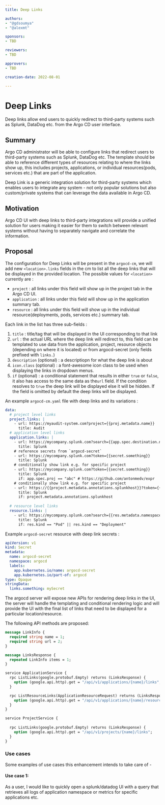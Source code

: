 ```yaml
---
title: Deep Links

authors:
- "@gdsoumya"
- "@alexmt"

sponsors:
- TBD

reviewers:
- TBD

approvers:
- TBD

creation-date: 2022-08-01

---
```


# Deep Links

Deep links allow end users to quickly redirect to third-party systems such as Splunk, DataDog etc. from the Argo CD user interface.


## Summary

Argo CD administrator will be able to configure links that redirect users to third-party systems such as Splunk, DataDog etc. The template should be able to reference different types of resources relating to where the links show up, this includes projects, applications, or individual resources(pods, services etc.) that are part of the application.

Deep Link is a generic integration solution for third-party systems which enables users to integrate any system -  not only popular solutions but also custom/private systems that can leverage the data available in Argo CD.

## Motivation

Argo CD UI with deep links to third-party integrations will provide a unified solution for users making it easier for them to switch between relevant systems without having to separately navigate and correlate the information.


## Proposal

The configuration for Deep Links will be present in the `argocd-cm`, we will add new `<location>.links` fields in the cm to list all the deep links that will be displayed in the provided location. The possible values for `<location>` currently are :
- `project` : all links under this field will show up in the project tab in the Argo CD UI.
- `application` : all links under this field will show up in the application summary tab.
- `resource` : all links under this field will show up in the individual resource(deployments, pods, services etc.) summary tab.

Each link in the list has three sub-fields :
1. `title` : title/tag that will be displayed in the UI corresponding to that link
2. `url` : the actual URL where the deep link will redirect to, this field can be templated to use data from the application, project, resource objects (depending on where it is located) or from argocd-secret (only fields prefixed with `links.`)
3. `description` (optional) : a descriptiopn for what the deep link is about
4. `icon.class` (optional) : a font-awesome icon class to be used when displaying the links in dropdown menus.
5. `if` (optional) : a conditional statement that results in either `true` or `false`, it also has access to the same data as the`url` field. If the condition resolves to `true` the deep link will be displayed else it will be hidden. If the field is omitted by default the deep links will be displayed.


An example `argocd-cm.yaml` file with deep links and its variations :

```yaml
data:
  # project level links
  project.links: |
    - url: https://myaudit-system.com?project={{proj.metadata.name}}
      title: Audit
  # application level links
  application.links: |
    - url: https://mycompany.splunk.com?search={{app.spec.destination.namespace}}
      title: Splunk
    # reference secrets from `argocd-secret`
    - url: https://mycompany.splunk.com?token={{secret.something}}
      title: Splunk
    # conditionally show link e.g. for specific project
    - url: https://mycompany.splunk.com?token={{secret.something}}
      title: Splunk
      if: app.spec.proj == "abc" # https://github.com/antonmedv/expr
    # conditionally show link e.g. for specific project
    - url: https://{{project.metadata.annotations.splunkhost}}?token={{secret.something}}
      title: Splunk
      if: project.metadata.annotations.splunkhost
    
  # resource level links
  resource.links: |
    - url: https://mycompany.splunk.com?search={{res.metadata.namespace}}
      title: Splunk
      if: res.kind == "Pod" || res.kind == "Deployment"

```

Example `argocd-secret` resource with deep link secrets :

```yaml
apiVersion: v1
kind: Secret
metadata:
  name: argocd-secret
  namespace: argocd
  labels:
    app.kubernetes.io/name: argocd-secret
    app.kubernetes.io/part-of: argocd
type: Opaque
stringData:
  links.something: mySecret

```

The argocd server will expose new APIs for rendering deep links in the UI, the server will handle the templating and conditional rendering logic and will provide the UI with the final list of links that need to be displayed for a particular location/resource.

The following API methods are proposed:

```protobuf
message LinkInfo {
  required string name = 1;
  required string url = 2;
}

message LinksResponse {
  repeated LinkInfo items = 1;
}

service ApplicationService {
  rpc ListLinks(google.protobuf.Empty) returns (LinksResponse) {
    option (google.api.http).get = "/api/v1/applications/{name}/links";
  }

  rpc ListResourceLinks(ApplicationResourceRequest) returns (LinksResponse) {
    option (google.api.http).get = "/api/v1/applications/{name}/resource/links";
  }
}

service ProjectService {
  
  rpc ListLinks(google.protobuf.Empty) returns (LinksResponse) {
    option (google.api.http).get = "/api/v1/projects/{name}/links";
  }
}
```

### Use cases

Some examples of use cases this enhancement intends to take care of -

#### Use case 1:
As a user, I would like to quickly open a splunk/datadog UI with a query that retrieves all logs of application namespace or metrics for specific applications etc.
